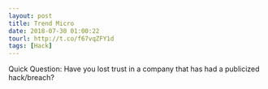 ```yaml
---
layout: post
title: Trend Micro
date: 2018-07-30 01:00:22
tourl: http://t.co/f67vqZFY1d
tags: [Hack]
---
```

Quick Question: Have you lost trust in a company that has had a publicized hack/breach?